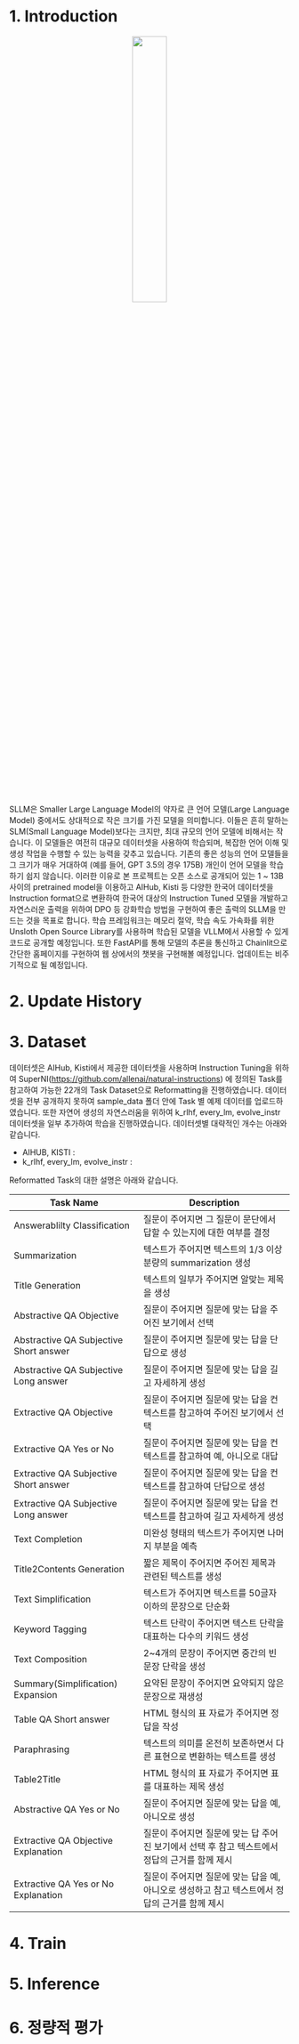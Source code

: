 # 1. Introduction
<p align="center"><img src="https://github.com/cjw94103/KOSITP/assets/45551860/c645a919-5c60-4392-ad3d-9ad4150afa69" width="35%" height="35%"></p>
SLLM은 Smaller Large Language Model의 약자로 큰 언어 모델(Large Language Model) 중에서도 상대적으로 작은 크기를 가진 모델을 의미합니다. 이들은 흔히 말하는 SLM(Small Language Model)보다는 크지만, 최대 규모의 언어 모델에 비해서는 작습니다. 이 모델들은 여전히 대규모 데이터셋을 사용하여 학습되며, 복잡한 언어 이해 및 생성 작업을 수행할 수 있는 능력을 갖추고 있습니다. 기존의 좋은 성능의 언어 모델들을 그 크기가 매우 거대하여 (예를 들어, GPT 3.5의 경우 175B) 개인이 언어 모델을 학습하기 쉽지 않습니다. 이러한 이유로 본 프로젝트는 오픈 소스로 공개되어 있는 1 ~ 13B 사이의 pretrained model을 이용하고 AIHub, Kisti 등 다양한 한국어 데이터셋을 Instruction format으로 변환하여 한국어 대상의 Instruction Tuned 모델을 개발하고 자연스러운 출력을 위하여 DPO 등 강화학습 방법을 구현하여 좋은 출력의 SLLM을 만드는 것을 목표로 합니다. 학습 프레임워크는 메모리 절약, 학습 속도 가속화를 위한 Unsloth Open Source Library를 사용하며 학습된 모델을 VLLM에서 사용할 수 있게 코드로 공개할 예정입니다. 또한 FastAPI를 통해 모델의 추론을 통신하고 Chainlit으로 간단한 홈페이지를 구현하여 웹 상에서의 챗봇을 구현해볼 예정입니다. 업데이트는 비주기적으로 될 예정입니다.

# 2. Update History

# 3. Dataset
데이터셋은 AIHub, Kisti에서 제공한 데이터셋을 사용하며 Instruction Tuning을 위하여 SuperNI(https://github.com/allenai/natural-instructions) 에 정의된 Task를 참고하여 가능한 22개의 Task Dataset으로 Reformatting을 진행하였습니다. 데이터셋을 전부 공개하지 못하여 sample_data 폴더 안에 Task 별 예제 데이터를 업로드하였습니다. 또한 자연어 생성의 자연스러움을 위하여 k_rlhf, every_lm, evolve_instr 데이터셋을 일부 추가하여 학습을 진행하였습니다. 데이터셋별 대략적인 개수는 아래와 같습니다.
- AIHUB, KISTI :
- k_rlhf, every_lm, evolve_instr :
  
Reformatted Task의 대한 설명은 아래와 같습니다.

|Task Name|Description|
|------|-------|
|Answerablilty Classification|질문이 주어지면 그 질문이 문단에서 답할 수 있는지에 대한 여부를 결정|
|Summarization|텍스트가 주어지면 텍스트의 1/3 이상 분량의 summarization 생성|
|Title Generation|텍스트의 일부가 주어지면 알맞는 제목을 생성|
|Abstractive QA Objective|질문이 주어지면 질문에 맞는 답을 주어진 보기에서 선택|
|Abstractive QA Subjective Short answer|질문이 주어지면 질문에 맞는 답을 단답으로 생성|
|Abstractive QA Subjective Long answer|질문이 주어지면 질문에 맞는 답을 길고 자세하게 생성|
|Extractive QA Objective|질문이 주어지면 질문에 맞는 답을 컨텍스트를 참고하여 주어진 보기에서 선택|
|Extractive QA Yes or No|질문이 주어지면 질문에 맞는 답을 컨텍스트를 참고하여 예, 아니오로 대답|
|Extractive QA Subjective Short answer|질문이 주어지면 질문에 맞는 답을 컨텍스트를 참고하여 단답으로 생성|
|Extractive QA Subjective Long answer|질문이 주어지면 질문에 맞는 답을 컨텍스트를 참고하여 길고 자세하게 생성|
|Text Completion|미완성 형태의 텍스트가 주어지면 나머지 부분을 예측|
|Title2Contents Generation|짧은 제목이 주어지면 주어진 제목과 관련된 텍스트를 생성|
|Text Simplification|텍스트가 주어지면 텍스트를 50글자 이하의 문장으로 단순화|
|Keyword Tagging|텍스트 단락이 주어지면 텍스트 단락을 대표하는 다수의 키워드 생성|
|Text Composition|2~4개의 문장이 주어지면 중간의 빈 문장 단락을 생성|
|Summary(Simplification) Expansion|요약된 문장이 주어지면 요약되지 않은 문장으로 재생성|
|Table QA Short answer|HTML 형식의 표 자료가 주어지면 정답을 작성|
|Paraphrasing|텍스트의 의미를 온전히 보존하면서 다른 표현으로 변환하는 텍스트를 생성|
|Table2Title|HTML 형식의 표 자료가 주어지면 표를 대표하는 제목 생성|
|Abstractive QA Yes or No|질문이 주어지면 질문에 맞는 답을 예, 아니오로 생성|
|Extractive QA Objective Explanation|질문이 주어지면 질문에 맞는 답 주어진 보기에서 선택 후 참고 텍스트에서 정답의 근거를 함께 제시|
|Extractive QA Yes or No Explanation|질문이 주어지면 질문에 맞는 답을 예, 아니오로 생성하고 참고 텍스트에서 정답의 근거를 함께 제시|
# 4. Train
# 5. Inference
# 6. 정량적 평가
